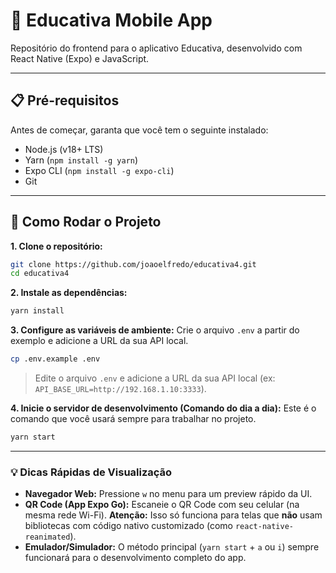 # 🚀 Educativa Mobile App

Repositório do frontend para o aplicativo Educativa, desenvolvido com React Native (Expo) e JavaScript.

---

## 📋 Pré-requisitos

Antes de começar, garanta que você tem o seguinte instalado:

-   Node.js (v18+ LTS)
-   Yarn (`npm install -g yarn`)
-   Expo CLI (`npm install -g expo-cli`)
-   Git

---

## 🚀 Como Rodar o Projeto

**1. Clone o repositório:**

```bash
git clone https://github.com/joaoelfredo/educativa4.git
cd educativa4
```

**2. Instale as dependências:**

```bash
yarn install
```

**3. Configure as variáveis de ambiente:**
Crie o arquivo `.env` a partir do exemplo e adicione a URL da sua API local.

```bash
cp .env.example .env
```
> Edite o arquivo `.env` e adicione a URL da sua API local (ex: `API_BASE_URL=http://192.168.1.10:3333`).


**4. Inicie o servidor de desenvolvimento (Comando do dia a dia):**
Este é o comando que você usará sempre para trabalhar no projeto.

```bash
yarn start
```

---

### 💡 Dicas Rápidas de Visualização

-   **Navegador Web:** Pressione `w` no menu para um preview rápido da UI.
-   **QR Code (App Expo Go):** Escaneie o QR Code com seu celular (na mesma rede Wi-Fi). **Atenção:** Isso só funciona para telas que **não** usam bibliotecas com código nativo customizado (como `react-native-reanimated`).
-   **Emulador/Simulador:** O método principal (`yarn start` + `a` ou `i`) sempre funcionará para o desenvolvimento completo do app.